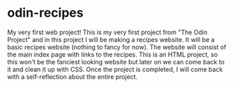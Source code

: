 # odin-recipes
My very first web project!
This is my very first project from "The Odin Project" and in this project I will be making a recipes website. It will be a basic recipes website (nothing to fancy for now). The website will consist of the main index page with links to the recipes. This is an HTML project, so this won't be the fanciest looking website but later on we can come back to it and clean it up with CSS. Once the project is completed, I will come back with a self-reflection about the entire project.